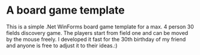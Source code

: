 # A board game template
This is a simple .Net WinForms board game template for a max. 4 person 30 fields discovery game. The players start from field one and can be moved by the mouse freely. I developed it fast for the 30th birthday of my friend and anyone is free to adjust it to their ideas.:)
